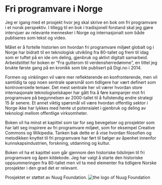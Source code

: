 # Fri programvare i Norge

Jeg er igang med et prosjekt hvor jeg skal skrive en bok om fri programvare i et norsk perspektiv. I tillegg til en bok i tradisjonell forstand skal jeg gjøre intervjuer av relevante mennesker i Norge og internasjonalt som både publiseres som tekst og video.

Målet er å fortelle historien om hvordan fri programvare miljøet globalt og i Norge har bidratt til en teknologisk utvikling fra 80-tallet og frem til idag som er tuftet på en ide om deling, gjenbruk og aktivt digitalt samarbeid. Arbeidstittel for boken er “Fra gutterom til verdensherredømme”, en tittel jeg brukte første gang på en kronikk som ble publisert på Digi.no i 2014.

Formen og vinklingen vil være mer reflekterende en konfronterende, men vil samtidig ta opp noen sentrale spørsmål som tidligere har vært definert som kontroversielle temaer. Det mest sentrale her vil værer hvordan store internasjonale teknologiselskaper har gått fra å føre kampanjer mot fri programvare på begynnelsen av 2000-tallet til å fullstendig endre strategi 15 år senere. Et annet viktig spørsmål vil være hvordan offentlig sektor i Norge ikke har lykkes med hente ut potensialet i gjenbruk og deling av teknologi mellom offentlige virksomheter.

Boken vil ha minst et kapittel som tar for seg bevegelser og prosjekter som har latt seg inspirere av fri programvare miljøet, som for eksempel Creative Commons og Wikipedia. Tanken bak dette er å vise hvordan filosofien og metodikken knyttet til fri programvare har ført til bølger av åpenhet innenfor kunnskapsindustrien, forskning, utdanning og kultur.

Boken vil ha et kapittel som går gjennom den historiske tidslinjen til fri programvare og åpen kildekode. Jeg har valgt å starte den historiske oppsummeringen fra 80-tallet men vil ta med elementer fra tidligere Norske prosjekter i den grad det er relevant.


Prosjektet er støttet av Nuug Foundation.
![the logo of Nuug Foundation](https://github.com/christer-io/fri-programvare-i-norge/Ressurser/Bilder/main_logo_double.png "Nuug Foundation Logo")
